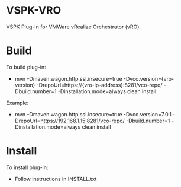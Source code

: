 # VSPK-VRO

VSPK Plug-In for VMWare vRealize Orchestrator (vRO).

# Build

To build plug-in: 

* mvn -Dmaven.wagon.http.ssl.insecure=true -Dvco.version={vro-version} -DrepoUrl=https://{vro-ip-address}:8281/vco-repo/ -Dbuild.number=1 -Dinstallation.mode=always clean install

Example:

* mvn -Dmaven.wagon.http.ssl.insecure=true -Dvco.version=7.0.1 -DrepoUrl=https://192.168.1.15:8281/vco-repo/ -Dbuild.number=1 -Dinstallation.mode=always clean install

# Install

To install plug-in:

* Follow instructions in INSTALL.txt
